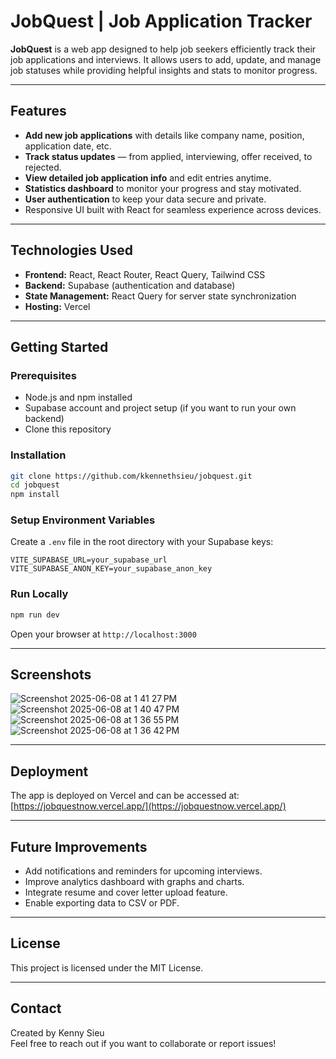 # JobQuest | Job Application Tracker

**JobQuest** is a web app designed to help job seekers efficiently track their job applications and interviews. It allows users to add, update, and manage job statuses while providing helpful insights and stats to monitor progress.

---

## Features

- **Add new job applications** with details like company name, position, application date, etc.
- **Track status updates** — from applied, interviewing, offer received, to rejected.
- **View detailed job application info** and edit entries anytime.
- **Statistics dashboard** to monitor your progress and stay motivated.
- **User authentication** to keep your data secure and private.
- Responsive UI built with React for seamless experience across devices.

---

## Technologies Used

- **Frontend:** React, React Router, React Query, Tailwind CSS
- **Backend:** Supabase (authentication and database)
- **State Management:** React Query for server state synchronization
- **Hosting:** Vercel

---

## Getting Started

### Prerequisites

- Node.js and npm installed
- Supabase account and project setup (if you want to run your own backend)
- Clone this repository

### Installation

```bash
git clone https://github.com/kkennethsieu/jobquest.git
cd jobquest
npm install
```

### Setup Environment Variables

Create a `.env` file in the root directory with your Supabase keys:

```env
VITE_SUPABASE_URL=your_supabase_url
VITE_SUPABASE_ANON_KEY=your_supabase_anon_key
```

### Run Locally

```bash
npm run dev
```

Open your browser at `http://localhost:3000`

---
## Screenshots
![Screenshot 2025-06-08 at 1 41 27 PM](https://github.com/user-attachments/assets/d6f7cb1f-5de4-4135-bff5-6e96d1b2746c)
![Screenshot 2025-06-08 at 1 40 47 PM](https://github.com/user-attachments/assets/f96beae0-0050-42e0-8672-0e393c353a55)
![Screenshot 2025-06-08 at 1 36 55 PM](https://github.com/user-attachments/assets/efb3a135-6c08-4e4a-ba80-76c3d2707f4b)
![Screenshot 2025-06-08 at 1 36 42 PM](https://github.com/user-attachments/assets/42a7ee01-c115-4d76-8ec4-7938f26a7409)


---
## Deployment

The app is deployed on Vercel and can be accessed at:  
[https://jobquestnow.vercel.app/](https://jobquestnow.vercel.app/)

---

## Future Improvements

- Add notifications and reminders for upcoming interviews.
- Improve analytics dashboard with graphs and charts.
- Integrate resume and cover letter upload feature.
- Enable exporting data to CSV or PDF.

---

## License

This project is licensed under the MIT License.

---

## Contact

Created by Kenny Sieu  
Feel free to reach out if you want to collaborate or report issues!
